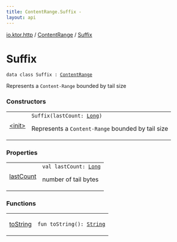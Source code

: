 ```yaml
---
title: ContentRange.Suffix - 
layout: api
---
```


<div class='api-docs-breadcrumbs'><a href="../../index.html">io.ktor.http</a> / <a href="../index.html">ContentRange</a> / <a href="./index.html">Suffix</a></div>

# Suffix

<div class="signature"><code><span class="keyword">data</span> <span class="keyword">class </span><span class="identifier">Suffix</span>&nbsp;<span class="symbol">:</span>&nbsp;<a href="../index.html"><span class="identifier">ContentRange</span></a></code></div>

Represents a <code>Content-Range</code> bounded by tail size

### Constructors

<table class="api-docs-table">
<tbody>
<tr>
<td markdown="1">

<a href="-init-.html">&lt;init&gt;</a>


</td>
<td markdown="1">
<div class="signature"><code><span class="identifier">Suffix</span><span class="symbol">(</span><span class="parameterName" id="io.ktor.http.ContentRange.Suffix$<init>(kotlin.Long)/lastCount">lastCount</span><span class="symbol">:</span>&nbsp;<a href="https://kotlinlang.org/api/latest/jvm/stdlib/kotlin/-long/index.html"><span class="identifier">Long</span></a><span class="symbol">)</span></code></div>

Represents a <code>Content-Range</code> bounded by tail size


</td>
</tr>
</tbody>
</table>

### Properties

<table class="api-docs-table">
<tbody>
<tr>
<td markdown="1">

<a href="last-count.html">lastCount</a>


</td>
<td markdown="1">
<div class="signature"><code><span class="keyword">val </span><span class="identifier">lastCount</span><span class="symbol">: </span><a href="https://kotlinlang.org/api/latest/jvm/stdlib/kotlin/-long/index.html"><span class="identifier">Long</span></a></code></div>

number of tail bytes


</td>
</tr>
</tbody>
</table>

### Functions

<table class="api-docs-table">
<tbody>
<tr>
<td markdown="1">

<a href="to-string.html">toString</a>


</td>
<td markdown="1">
<div class="signature"><code><span class="keyword">fun </span><span class="identifier">toString</span><span class="symbol">(</span><span class="symbol">)</span><span class="symbol">: </span><a href="https://kotlinlang.org/api/latest/jvm/stdlib/kotlin/-string/index.html"><span class="identifier">String</span></a></code></div>

</td>
</tr>
</tbody>
</table>

